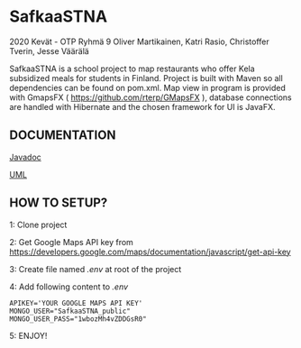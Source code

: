 # SafkaaSTNA

2020 Kevät - OTP
Ryhmä 9
Oliver Martikainen, Katri Rasio, Christoffer Tverin, Jesse Väärälä

SafkaaSTNA is a school project to map restaurants who offer Kela subsidized meals for students in Finland.
Project is built with Maven so all dependencies can be found on pom.xml.
Map view in program is provided with GmapsFX ( https://github.com/rterp/GMapsFX ), database connections are handled with Hibernate and the chosen framework for UI is JavaFX.

## DOCUMENTATION

[Javadoc](http://users.metropolia.fi/~katriras/OTP-safkaaSTNA/doc/)

[UML](http://users.metropolia.fi/~katriras/OTP-safkaaSTNA/uml/)

## HOW TO SETUP?

1: Clone project

2: Get Google Maps API key from https://developers.google.com/maps/documentation/javascript/get-api-key

3: Create file named _.env_ at root of the project

4: Add following content to _.env_


```
APIKEY='YOUR GOOGLE MAPS API KEY'
MONGO_USER="SafkaaSTNA_public"
MONGO_USER_PASS="1wbozMh4vZDDGsR0"
```

5: ENJOY!
